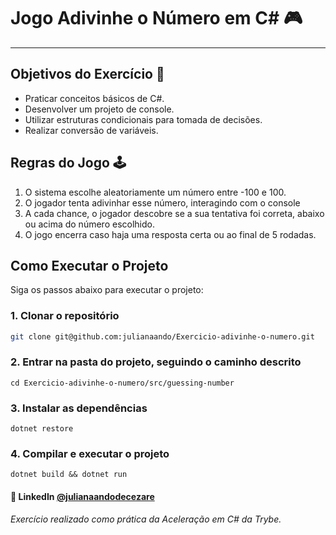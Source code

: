 # Jogo Adivinhe o Número em C# 🎮

---

## Objetivos do Exercício 🎯

- Praticar conceitos básicos de C#.
- Desenvolver um projeto de console.
- Utilizar estruturas condicionais para tomada de decisões.
- Realizar conversão de variáveis.

## Regras do Jogo 🕹️

1. O sistema escolhe aleatoriamente um número entre -100 e 100.
2. O jogador tenta adivinhar esse número, interagindo com o console
3. A cada chance, o jogador descobre se a sua tentativa foi correta, abaixo ou acima do número escolhido.
4. O jogo encerra caso haja uma resposta certa ou ao final de 5 rodadas.

## Como Executar o Projeto

Siga os passos abaixo para executar o projeto:

### 1. Clonar o repositório

```bash
git clone git@github.com:julianaando/Exercicio-adivinhe-o-numero.git
```
### 2. Entrar na pasta do projeto, seguindo o caminho descrito
```
cd Exercicio-adivinhe-o-numero/src/guessing-number
```
### 3. Instalar as dependências
```
dotnet restore
```
### 4. Compilar e executar o projeto
```
dotnet build && dotnet run
```
#### 🔗 LinkedIn [@julianaandodecezare](https://www.linkedin.com/in/julianaandodecezare/)

*Exercício realizado como prática da Aceleração em C# da Trybe.*
